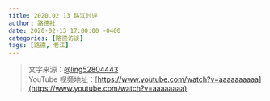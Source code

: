 ```yaml
---
title: 2020.02.13 路江时评
author: 路德社
date: 2020-02-13 17:00:00 -0400
categories: [路德访谈]
tags: [路德, 老江]
---
```


> 文字来源：[@ling52804443](https://twitter.com/ling52804443)  
> YouTube 视频地址：[https://www.youtube.com/watch?v=aaaaaaaaaa](https://www.youtube.com/watch?v=aaaaaaaa)
